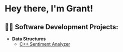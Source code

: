 <h1>Hey there, I'm Grant!
  
<h2>👨‍💻 Software Development Projects:</h2>

- <b>Data Structures</b>
  - [C++ Sentiment Analyzer](https://github.com/joshmadakor1/Algorithms-Practice)
